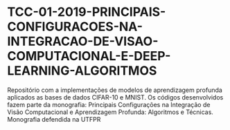 # TCC-01-2019-PRINCIPAIS-CONFIGURACOES-NA-INTEGRACAO-DE-VISAO-COMPUTACIONAL-E-DEEP-LEARNING-ALGORITMOS
Repositório com a implementações de modelos de aprendizagem profunda aplicados as bases de dados CIFAR-10 e MNIST. Os códigos desenvolvidos fazem parte da monografia: Principais Configurações na Integração de Visão Computacional e Aprendizagem Profunda: Algoritmos e Técnicas. Monografia defendida na UTFPR
